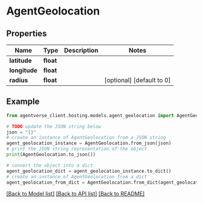# AgentGeolocation


## Properties

Name | Type | Description | Notes
------------ | ------------- | ------------- | -------------
**latitude** | **float** |  | 
**longitude** | **float** |  | 
**radius** | **float** |  | [optional] [default to 0]

## Example

```python
from agentverse_client.hosting.models.agent_geolocation import AgentGeolocation

# TODO update the JSON string below
json = "{}"
# create an instance of AgentGeolocation from a JSON string
agent_geolocation_instance = AgentGeolocation.from_json(json)
# print the JSON string representation of the object
print(AgentGeolocation.to_json())

# convert the object into a dict
agent_geolocation_dict = agent_geolocation_instance.to_dict()
# create an instance of AgentGeolocation from a dict
agent_geolocation_from_dict = AgentGeolocation.from_dict(agent_geolocation_dict)
```
[[Back to Model list]](../README.md#documentation-for-models) [[Back to API list]](../README.md#documentation-for-api-endpoints) [[Back to README]](../README.md)


